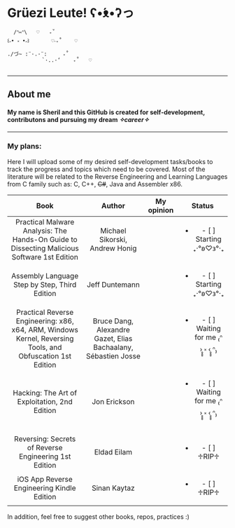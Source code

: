 # Grüezi Leute! ʕ•́ᴥ•̀ʔっ
```
  /ᐢ⑅ᐢ\   ♡   ₊˚  
꒰˶• ༝ •˶꒱       ♡‧₊˚    ♡
./づ~ :¨·.·¨:     ₊˚  
           `·..·‘    ₊˚   ♡
           
``` 
----
## About me 

#### My name is Sheril and this GitHub is created for self-development, contributons and pursuing my dream _✧career✧_
---

### My plans:

Here I will upload some of my desired self-development tasks/books to track the progress and topics which need to be covered.
Most of the literature will be related to the Reverse Engineering and Learning Languages from C family such as: C, C++, ~~C#~~, Java and Assembler x86.


| Book | Author | My opinion | Status |
| :-------:| :-------:| :-------:| :-------:|
| Practical Malware Analysis: The Hands-On Guide to Dissecting Malicious Software 1st Edition|Michael Sikorski, Andrew Honig |   |<ul><li>- [ ] Starting ₊‧°𐐪♡𐑂°‧₊  </li> |
| Assembly Language Step by Step, Third Edition | Jeff Duntemann | | <ul><li>- [ ] Starting ₊‧°𐐪♡𐑂°‧₊  </li> |
| Practical Reverse Engineering: x86, x64, ARM, Windows Kernel, Reversing Tools, and Obfuscation 1st Edition| Bruce Dang, Alexandre Gazet, Elias Bachaalany, Sébastien Josse | | <ul><li>- [ ] Waiting for me ₍ᐢ ›̥̥̥ ༝ ‹̥̥̥ ᐢ₎  </li> |
| Hacking: The Art of Exploitation, 2nd Edition| Jon Erickson| |<ul><li>- [ ] Waiting for me ₍ᐢ ›̥̥̥ ༝ ‹̥̥̥ ᐢ₎  </li> |
|Reversing: Secrets of Reverse Engineering 1st Edition | Eldad Eilam | |<ul><li>- [ ] ♱RIP♱ </li>|
|iOS App Reverse Engineering Kindle Edition  |Sinan Kaytaz | | <ul><li>- [ ] ♱RIP♱ </li>|
    
                           
                            
In addition, feel free to suggest other books, repos, practices :)


<!--
**SherilWebstern/SherilWebstern** is a ✨ _special_ ✨ repository because its `README.md` (this file) appears on your GitHub profile.

Here are some ideas to get you started:

- 🔭 I’m currently working on ...
- 🌱 I’m currently learning ...
- 👯 I’m looking to collaborate on ...
- 🤔 I’m looking for help with ...
- 💬 Ask me about ...
- 📫 How to reach me: ...
- 😄 Pronouns: ...
- ⚡ Fun fact: ...
-->
